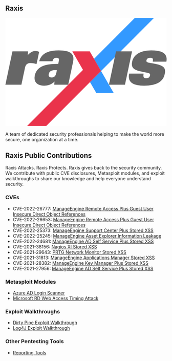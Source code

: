 ## Raxis
![Raxis Logo](/images/raxis_logo_pos.png)

A team of dedicated security professionals helping to make the world more secure, one organization at a time.

## Raxis Public Contributions
Raxis Attacks. Raxis Protects. Raxis gives back to the security community. We contribute with public CVE disclosures, Metasploit modules, and exploit walkthroughs to share our knowledge and help everyone understand security. 

### CVEs
- CVE-2022-26777: [ManageEngine Remote Access Plus Guest User Insecure Direct Object References](https://raxis.com/blog/cve-2022-26653-and-cve-2022-26777)
- CVE-2022-26653: [ManageEngine Remote Access Plus Guest User Insecure Direct Object References](https://raxis.com/blog/cve-2022-26653-and-cve-2022-26777)
- CVE-2022-25373: [ManageEngine Support Center Plus Stored XSS](https://raxis.com/blog/cve-2022-25373)
- CVE-2022-25245: [ManageEngine Asset Explorer Information Leakage](https://raxis.com/blog/cve-2022-25245)
- CVE-2022-24681: [ManageEngine AD Self Service Plus Stored XSS](https://raxis.com/blog/cve-2022-24681)
- CVE-2021-38156: [Nagios XI Stored XSS](https://raxis.com/blog/cve-2021-38156)
- CVE-2021-29643: [PRTG Network Monitor Stored XSS](https://raxis.com/blog/prtg-network-monitor-cve-2021-29643)
- CVE-2021-31813: [ManageEngine Applications Manager Stored XSS](https://raxis.com/blog/cve-2021-31813)
- CVE-2021-28382: [ManageEngine Key Manager Plus Stored XSS](https://raxis.com/blog/cve-2021-28382)
- CVE-2021-27956: [ManageEngine AD Self Service Plus Stored XSS](https://raxis.com/blog/cve-2021-27956-manage-engine-xss)


### Metasploit Modules
- [Azure AD Login Scanner](https://raxis.com/blog/metasploit-azure-ad-login)
- [Microsoft RD Web Access Timing Attack](https://raxis.com/blog/rd-web-access-vulnerability)


### Exploit Walkthroughs
- [Dirty Pipe Exploit Walkthrough](https://raxis.com/blog/exploiting-dirty-pipe-cve-2022-0847)
- [Log4J Exploit Walkthrough](https://raxis.com/blog/log4j-exploit)

### Other Pentesting Tools
- [Reporting Tools](https://raxis.com/blog/reporting-tools)
